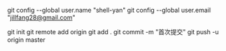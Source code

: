 git config --global user.name "shell-yan" 
git config --global user.email "jillfang28@gmail.com"

git init
git remote add origin <your-repo-URL>
git add . git commit -m "首次提交"
git push -u origin master
